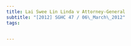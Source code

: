 ```yaml
---
title: Lai Swee Lin Linda v Attorney-General 
subtitle: "[2012] SGHC 47 / 06\_March\_2012"
tags:


---
```


